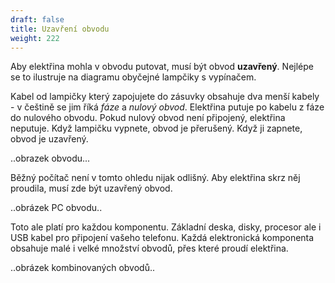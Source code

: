 ```yaml
---
draft: false
title: Uzavření obvodu
weight: 222
---
```


Aby elektřina mohla v obvodu putovat, musí být obvod **uzavřený**. Nejlépe se to ilustruje na diagramu obyčejné lampčiky s vypínačem.

Kabel od lampičky který zapojujete do zásuvky obsahuje dva menší kabely - v češtině se jim říká *fáze* a *nulový obvod*. Elektřina putuje po kabelu z fáze do nulového obvodu. Pokud nulový obvod není připojený, elektřina neputuje. Když lampičku vypnete, obvod je přerušený. Když ji zapnete, obvod je uzavřený.

..obrazek obvodu...

Běžný počítač není v tomto ohledu nijak odlišný. Aby elektřina skrz něj proudila, musí zde být uzavřený obvod.

..obrázek PC obvodu..

Toto ale platí pro každou komponentu. Základní deska, disky, procesor ale i USB kabel pro připojení vašeho telefonu. Každá elektronická komponenta obsahuje malé i velké množství obvodů, přes které proudí elektřina.

..obrázek kombinovaných obvodů..